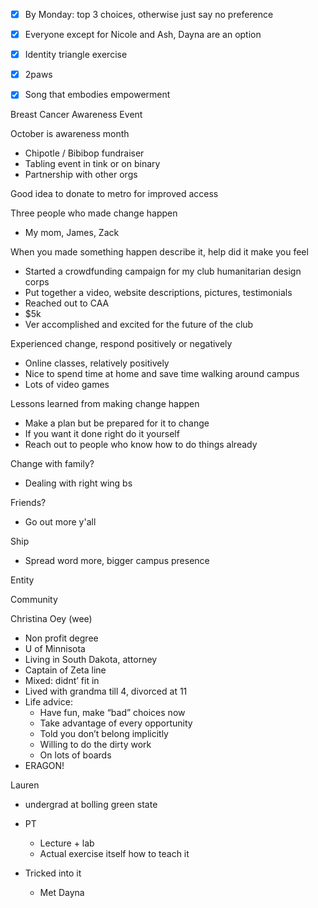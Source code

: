 - [x] By Monday: top 3 choices, otherwise just say no preference
- [x] Everyone except for Nicole and Ash, Dayna are an option
- [x] Identity triangle exercise
- [x] 2paws
- [x] Song that embodies empowerment

  

Breast Cancer Awareness Event

October is awareness month

- Chipotle / Bibibop fundraiser
- Tabling event in tink or on binary
- Partnership with other orgs

Good idea to donate to metro for improved access

  

Three people who made change happen

- My mom, James, Zack

When you made something happen describe it, help did it make you feel

- Started a crowdfunding campaign for my club humanitarian design corps
- Put together a video, website descriptions, pictures, testimonials
- Reached out to CAA
- $5k
- Ver accomplished and excited for the future of the club

Experienced change, respond positively or negatively

- Online classes, relatively positively
- Nice to spend time at home and save time walking around campus
- Lots of video games

Lessons learned from making change happen

- Make a plan but be prepared for it to change
- If you want it done right do it yourself
- Reach out to people who know how to do things already

  

Change with family?

- Dealing with right wing bs

Friends?

- Go out more y'all

Ship

- Spread word more, bigger campus presence

Entity

Community

  

  

Christina Oey (wee)

- Non profit degree
- U of Minnisota
- Living in South Dakota, attorney
- Captain of Zeta line
- Mixed: didnt’ fit in
- Lived with grandma till 4, divorced at 11
- Life advice:
    - Have fun, make “bad” choices now
    - Take advantage of every opportunity
    - Told you don’t belong implicitly
    - Willing to do the dirty work
    - On lots of boards
- ERAGON!

  

Lauren

- undergrad at bolling green state
- PT
    - Lecture + lab
    - Actual exercise itself how to teach it
- Tricked into it
    
    - Met Dayna
